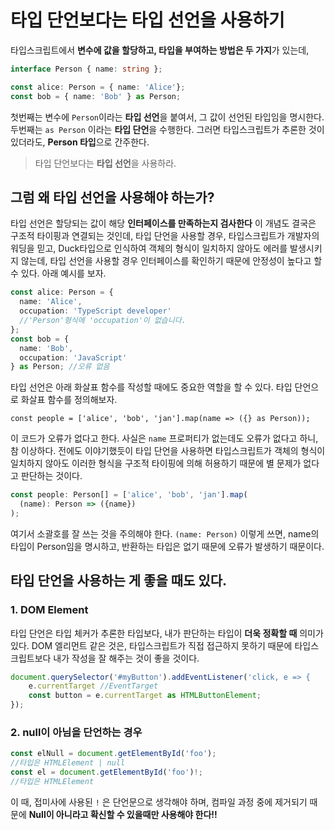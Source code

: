 # 타입 단언보다는 타입 선언을 사용하기

타입스크립트에서 **변수에 값을 할당하고, 타입을 부여하는 방법은 두 가지**가 있는데,
```ts
interface Person { name: string };

const alice: Person = { name: 'Alice'}; 
const bob = { name: 'Bob' } as Person;
```
첫번째는 변수에 `Person`이라는 **타입 선언**을 붙여서, 그 값이 선언된 타입임을 명시한다.
두번째는 `as Person` 이라는 **타입 단언**을 수행한다. 그러면 타입스크립트가 추론한 것이 있더라도, **Person 타입**으로 간주한다.

>타입 단언보다는 **타입 선언**을 사용하라.

## 그럼 왜 타입 선언을 사용해야 하는가?
타입 선언은 할당되는 값이 해당 **인터페이스를 만족하는지 검사한다**
이 개념도 결국은 구조적 타이핑과 연결되는 것인데, 
타입 단언을 사용할 경우, 타입스크립트가 개발자의 워딩을 믿고, Duck타입으로 인식하여 객체의 형식이 일치하지 않아도 에러를 발생시키지 않는데, 타입 선언을 사용할 경우 인터페이스를 확인하기 때문에 안정성이 높다고 할 수 있다. 아래 예시를 보자.
```ts
const alice: Person = {
  name: 'Alice',
  occupation: 'TypeScript developer'
  //'Person'형식에 'occupation'이 없습니다.
};
const bob = {
  name: 'Bob',
  occupation: 'JavaScript'
} as Person; //오류 없음
```
타입 선언은 아래 화살표 함수를 작성할 때에도 중요한 역할을 할 수 있다.
타입 단언으로 화살표 함수를 정의해보자.
```
const people = ['alice', 'bob', 'jan'].map(name => ({} as Person));
```
이 코드가 오류가 없다고 한다. 
사실은 `name` 프로퍼티가 없는데도 오류가 없다고 하니, 참 이상하다.
전에도 이야기했듯이 타입 단언을 사용하면 타입스크립트가 객체의 형식이 일치하지 않아도 이러한 형식을 구조적 타이핑에 의해 허용하기 때문에 별 문제가 없다고 판단하는 것이다.

```ts
const people: Person[] = ['alice', 'bob', 'jan'].map(
  (name): Person => ({name})
);
```
여기서 소괄호를 잘 쓰는 것을 주의해야 한다.
`(name: Person)` 이렇게 쓰면, name의 타입이 Person임을 명시하고, 반환하는 타입은 없기 때문에 오류가 발생하기 때문이다.

## 타입 단언을 사용하는 게 좋을 때도 있다.
### 1. DOM Element
타입 단언은 타입 체커가 추론한 타입보다, 내가 판단하는 타입이 **더욱 정확할 때** 의미가 있다.
DOM 엘리먼트 같은 것은, 타입스크립트가 직접 접근하지 못하기 때문에 타입스크립트보다 내가 작성을 잘 해주는 것이 좋을 것이다.
```ts
document.querySelector('#myButton').addEventListener('click, e => {
	e.currentTarget //EventTarget 
    const button = e.currentTarget as HTMLButtonElement;
});
```
### 2. null이 아님을 단언하는 경우
```ts
const elNull = document.getElementById('foo');
//타입은 HTMLElement | null
const el = document.getElementById('foo')!;
//타입은 HTMLElement
```
이 때, 접미사에 사용된 `!` 은 단언문으로 생각해야 하며, 컴파일 과정 중에 제거되기 때문에 **Null이 아니라고 확신할 수 있을때만 사용해야 한다!!**


                                           